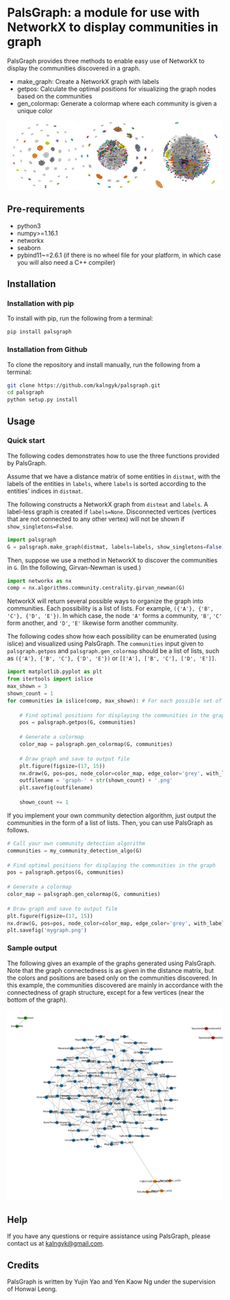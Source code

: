 # PalsGraph: a module for use with NetworkX to display communities in graph
PalsGraph provides three methods to enable easy use of NetworkX to display the communities discovered in a graph.

* make\_graph: Create a NetworkX graph with labels
* getpos: Calculate the optimal positions for visualizing the graph nodes based on the communities
* gen\_colormap: Generate a colormap where each community is given a unique color

![logo](./logo.png)

## Pre-requirements
* python3
* numpy>=1.16.1
* networkx
* seaborn
* pybind11~=2.6.1 (if there is no wheel file for your platform, in which case you will also need a C++ compiler)

## Installation

### Installation with pip
To install with pip, run the following from a terminal:
```Bash
pip install palsgraph
```

### Installation from Github
To clone the repository and install manually, run the following from a terminal:
```Bash
git clone https://github.com/kalngyk/palsgraph.git
cd palsgraph
python setup.py install
```

## Usage

### Quick start
The following codes demonstrates how to use the three functions provided by PalsGraph.

Assume that we have a distance matrix of some entities in `distmat`, with the labels of the entities in `labels`, where `labels` is sorted according to the entities' indices in `distmat`.

The following constructs a NetworkX graph from `distmat` and `labels`. A label-less graph is created if `labels=None`. Disconnected vertices (vertices that are not connected to any other vertex) will not be shown if `show_singletons=False`.

```Python
import palsgraph
G = palsgraph.make_graph(distmat, labels=labels, show_singletons=False)
```
Then, suppose we use a method in NetworkX to discover the communities in `G`. (In the following, Girvan-Newman is used.)
```Python
import networkx as nx
comp = nx.algorithms.community.centrality.girvan_newman(G)
```
NetworkX will return several possible ways to organize the graph into communities. Each possibility is a list of lists. For example, `({'A'}, {'B', 'C'}, {'D', 'E'})`. In which case, the node `'A'` forms a community, `'B'`, `'C'` form another, and `'D'`, `'E'` likewise form another community.

The following codes show how each possibility can be enumerated (using islice) and visualized using PalsGraph. The `communities` input given to `palsgraph.getpos` and `palsgraph.gen_colormap` should be a list of lists, such as `({'A'}, {'B', 'C'}, {'D', 'E'})` or `[['A'], ['B', 'C'], ['D', 'E']]`.
```Python
import matplotlib.pyplot as plt
from itertools import islice
max_shown = 3
shown_count = 1
for communities in islice(comp, max_shown): # For each possible set of communities

    # Find optimal positions for displaying the communities in the graph
    pos = palsgraph.getpos(G, communities)

    # Generate a colormap
    color_map = palsgraph.gen_colormap(G, communities)

    # Draw graph and save to output file
    plt.figure(figsize=(17, 15))
    nx.draw(G, pos=pos, node_color=color_map, edge_color='grey', with_labels=True)
    outfilename = 'graph-' + str(shown_count) + '.png'
    plt.savefig(outfilename)

    shown_count += 1
```

If you implement your own community detection algorithm, just output the communities in the form of a list of lists. Then, you can use PalsGraph as follows.
```Python
# Call your own community detection algorithm
communities = my_community_detection_algo(G)

# Find optimal positions for displaying the communities in the graph
pos = palsgraph.getpos(G, communities)

# Generate a colormap
color_map = palsgraph.gen_colormap(G, communities)

# Draw graph and save to output file
plt.figure(figsize=(17, 15))
nx.draw(G, pos=pos, node_color=color_map, edge_color='grey', with_labels=True)
plt.savefig('mygraph.png')
```

### Sample output
The following gives an example of the graphs generated using PalsGraph. Note that the graph connectedness is as given in the distance matrix, but the colors and positions are based only on the communities discovered. In this example, the communities discovered are mainly in accordance with the connectedness of graph structure, except for a few vertices (near the bottom of the graph).

![Sample Output Graph](./tests/graph-1.png)

## Help
If you have any questions or require assistance using PalsGraph, please contact us at kalngyk@gmail.com.

## Credits
PalsGraph is written by Yujin Yao and Yen Kaow Ng under the supervision of Honwai Leong.
